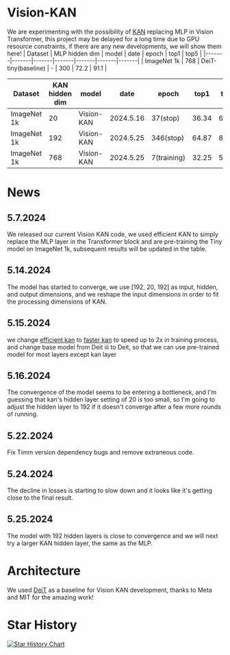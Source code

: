 # Vision-KAN
We are experimenting with the possibility of [KAN](https://github.com/KindXiaoming/pykan) replacing MLP in Vision Transformer, this project may be delayed for a long time due to GPU resource constraints, if there are any new developments, we will show them here!
| Dataset | MLP hidden dim | model | date | epoch | top1 | top5 | 
|-------|-------|-------|-------|-------|-------|-------|
| ImageNet 1k | 768 | DeiT-tiny(baseline) | - | 300 | 72.2 | 91.1 |

| Dataset | KAN hidden dim | model | date | epoch | top1 | top5 | 
|-------|-------|-------|-------|-------|-------|-------|
| ImageNet 1k | 20 | Vision-KAN | 2024.5.16 | 37(stop) | 36.34 | 61.48 |
| ImageNet 1k | 192 | Vision-KAN | 2024.5.25 | 346(stop) | 64.87 | 86.14 |
| ImageNet 1k | 768 | Vision-KAN | 2024.5.25 | 7(training) | 32.25 | 57.09 |

# News
## 5.7.2024
We released our current Vision KAN code, we used efficient KAN to simply replace the MLP layer in the Transformer block and are pre-training the Tiny model on ImageNet 1k, subsequent results will be updated in the table.
## 5.14.2024
The model has started to converge, we use [192, 20, 192] as input, hidden, and output dimensions, and we reshape the input dimensions in order to fit the processing dimensions of KAN.
## 5.15.2024
we change [efficient kan](https://github.com/Blealtan/efficient-kan) to [faster kan](https://github.com/AthanasiosDelis/faster-kan) to speed up to 2x in training process, and change base model from Deit iii to Deit, so that we can use pre-trained model for most layers except kan layer
## 5.16.2024
The convergence of the model seems to be entering a bottleneck, and I'm guessing that kan's hidden layer setting of 20 is too small, so I'm going to adjust the hidden layer to 192 if it doesn't converge after a few more rounds of running.
## 5.22.2024
Fix Timm version dependency bugs and remove extraneous code.
## 5.24.2024
The decline in losses is starting to slow down and it looks like it's getting close to the final result.
## 5.25.2024
The model with 192 hidden layers is close to convergence and we will next try a larger KAN hidden layer, the same as the MLP.
# Architecture
We used [DeiT](https://github.com/facebookresearch/deit) as a baseline for Vision KAN development, thanks to Meta and MIT for the amazing work!
# Star History

[![Star History Chart](https://api.star-history.com/svg?repos=chenziwenhaoshuai/Vision-KAN&type=Date)](https://star-history.com/#chenziwenhaoshuai/Vision-KAN&Date)
